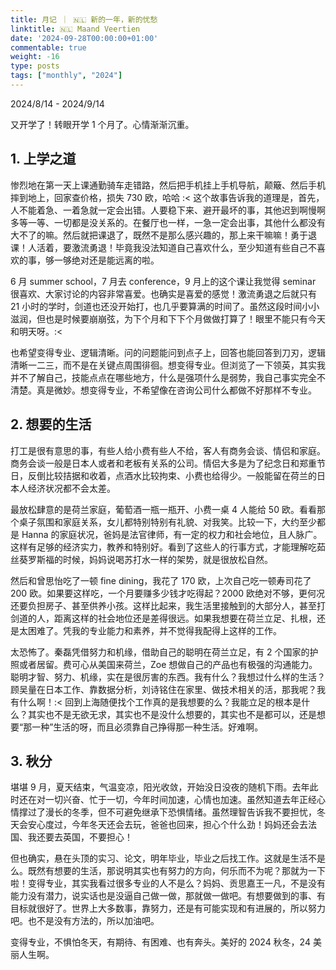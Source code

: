 ```yaml
---
title: 月记 ｜ 🇳🇱 新的一年，新的忧愁
linktitle: 🇳🇱 Maand Veertien
date: '2024-09-28T00:00:00+01:00'
commentable: true
weight: -16
type: posts
tags: ["monthly", "2024"]
---
```


2024/8/14 - 2024/9/14

又开学了！转眼开学 1 个月了。心情渐渐沉重。

<!--more-->

## 1. 上学之道

惨烈地在第一天上课通勤骑车走错路，然后把手机挂上手机导航，颠簸、然后手机摔到地上，回家查价格，损失 730 欧，哈哈 :< 这个故事告诉我的道理是，首先，人不能着急、一着急就一定会出错。人要稳下来、避开最坏的事，其他迟到啊慢啊多等一等、一切都是没关系的。在餐厅也一样，一急一定会出事，其他什么都没有大不了的嘛。然后就把课退了，既然不是那么感兴趣的，那上来干嘛嘛！勇于退课！人活着，要激流勇退！毕竟我没法知道自己喜欢什么，至少知道有些自己不喜欢的事，够一够绝对还是能远离的啦。

6 月 summer school，7 月去 conference，9 月上的这个课让我觉得 seminar 很喜欢、大家讨论的内容非常喜爱。也确实是喜爱的感觉！激流勇退之后就只有 21 小时的学时，剑道也还没开始打，也几乎要算满的时间了。虽然这段时间小小滋润，但也是时候要崩崩弦，为下个月和下下个月做做打算了！眼里不能只有今天和明天呀。:<

也希望变得专业、逻辑清晰。问的问题能问到点子上，回答也能回答到刀刃，逻辑清晰一二三，而不是在关键点周围徘徊。想变得专业。但浏览了一下领英，其实我并不了解自己，技能点点在哪些地方，什么是强项什么是弱势，我自己事实完全不清楚。真是微妙。想变得专业，不希望像在咨询公司什么都做不好那样不专业。

## 2. 想要的生活

打工是很有意思的事，有些人给小费有些人不给，客人有商务会谈、情侣和家庭。商务会谈一般是日本人或者和老板有关系的公司。情侣大多是为了纪念日和郑重节日，反倒比较拮据和收着，点酒水比较拘束、小费也给得少。一般能留在荷兰的日本人经济状况都不会太差。

最放松肆意的是荷兰家庭，葡萄酒一瓶一瓶开、小费一桌 4 人能给 50 欧。看看那个桌子氛围和家庭关系，女儿都特别特别有礼貌、对我笑。比较一下，大约至少都是 Hanna 的家庭状况，爸妈是法官律师，有一定的权力和社会地位，且人脉广。这样有足够的经济实力，教养和特别好。看到了这些人的行事方式，才能理解吃茹丝葵罗斯福的时候，妈妈说喝苏打水一样的架势，就是很放松自然。

然后和曾思怡吃了一顿 fine dining，我花了 170 欧，上次自己吃一顿寿司花了 200 欧。如果要这样吃，一个月要赚多少钱才吃得起？2000 欧绝对不够，更何况还要负担房子、甚至供养小孩。这样比起来，我生活里接触到的大部分人，甚至打剑道的人，距离这样的社会地位还是差得很远。如果我想要在荷兰立足、扎根，还是太困难了。凭我的专业能力和素养，并不觉得我配得上这样的工作。

太恐怖了。秦磊凭借努力和机缘，借助自己的聪明在荷兰立足，有 2 个国家的护照或者居留。费可心从美国来荷兰，Zoe 想做自己的产品也有极强的沟通能力。聪明才智、努力、机缘，实在是很厉害的东西。我有什么？我想过什么样的生活？顾吴量在日本工作、靠数据分析，刘诗铭住在家里、做技术相关的活，那我呢？我有什么啊！:< 回到上海随便找个工作真的是我想要的么？我能立足的根本是什么？其实也不是无欲无求，其实也不是没什么想要的，其实也不是都可以，还是想要“那一种”生活的呀，而且必须靠自己挣得那一种生活。好难啊。

## 3. 秋分

堪堪 9 月，夏天结束，气温变凉，阳光收敛，开始没日没夜的随机下雨。去年此时还在对一切兴奋、忙于一切，今年时间加速，心情也加速。虽然知道去年正经心情撑过了漫长的冬季，但不可避免继承下恐惧情绪。虽然理智告诉我不要担忧，冬天会安心度过，今年冬天还会去玩，爸爸也回来，担心个什么劲！妈妈还会去法国、我还要去英国，不要担心！

但也确实，悬在头顶的实习、论文，明年毕业，毕业之后找工作。这就是生活不是么。既然有想要的生活，那说明其实也有努力的方向，何乐而不为呢？那就为一下啦！变得专业，其实我看过很多专业的人不是么？妈妈、贡思嘉王一凡，不是没有能力没有潜力，说实话也是没逼自己做一做，那就做一做吧。有想要做到的事、有目标就很好了。世界上大多数事，靠努力，还是有可能实现和有进展的，所以努力吧。也不是没有方法的，所以加油吧。

变得专业，不惧怕冬天，有期待、有困难、也有奔头。美好的 2024 秋冬，24 美丽人生啊。
